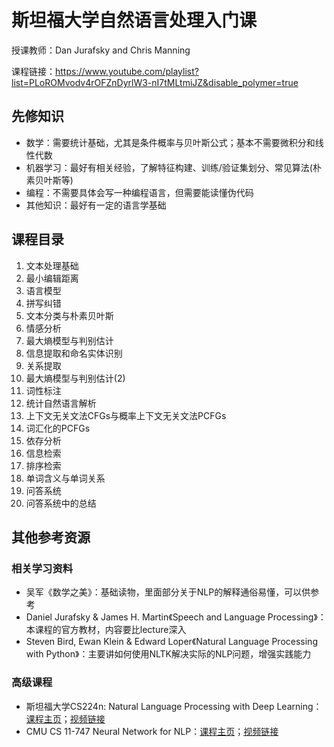 # 斯坦福大学自然语言处理入门课

授课教师：Dan Jurafsky and Chris Manning

课程链接：https://www.youtube.com/playlist?list=PLoROMvodv4rOFZnDyrlW3-nI7tMLtmiJZ&disable_polymer=true

## 先修知识
- 数学：需要统计基础，尤其是条件概率与贝叶斯公式；基本不需要微积分和线性代数
- 机器学习：最好有相关经验，了解特征构建、训练/验证集划分、常见算法(朴素贝叶斯等)
- 编程：不需要具体会写一种编程语言，但需要能读懂伪代码
- 其他知识：最好有一定的语言学基础

## 课程目录
1. 文本处理基础
2. 最小编辑距离
3. 语言模型
4. 拼写纠错
5. 文本分类与朴素贝叶斯
6. 情感分析
7. 最大熵模型与判别估计
8. 信息提取和命名实体识别
9. 关系提取
10. 最大熵模型与判别估计(2)
11. 词性标注
12. 统计自然语言解析
13. 上下文无关文法CFGs与概率上下文无关文法PCFGs
14. 词汇化的PCFGs
15. 依存分析
16. 信息检索
17. 排序检索
18. 单词含义与单词关系
19. 问答系统
20. 问答系统中的总结

## 其他参考资源
### 相关学习资料
- 吴军《数学之美》：基础读物，里面部分关于NLP的解释通俗易懂，可以供参考
- Daniel Jurafsky & James H. Martin《Speech and Language Processing》：本课程的官方教材，内容要比lecture深入
- Steven Bird, Ewan Klein & Edward Loper《Natural Language Processing with Python》：主要讲如何使用NLTK解决实际的NLP问题，增强实践能力
### 高级课程
- 斯坦福大学CS224n: Natural Language Processing with Deep Learning：[课程主页](https://web.stanford.edu/class/cs224n/)；[视频链接](https://www.youtube.com/playlist?list=PLoROMvodv4rOhcuXMZkNm7j3fVwBBY42z)
- CMU CS 11-747 Neural Network for NLP：[课程主页](http://phontron.com/class/nn4nlp2019/schedule.html)；[视频链接](https://www.youtube.com/playlist?list=PL8PYTP1V4I8Ajj7sY6sdtmjgkt7eo2VMs)

